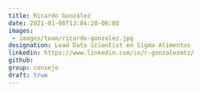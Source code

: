 ```yaml
---
title: Ricardo González
date: 2021-01-06T13:04:28-06:00
images: 
 - images/team/ricardo-gonzalez.jpg
designation: Lead Data Scientist en Sigma Alimentos
linkedin: https://www.linkedin.com/in/r-gonzalezmtz/
github: 
group: consejo
draft: true
---
```



